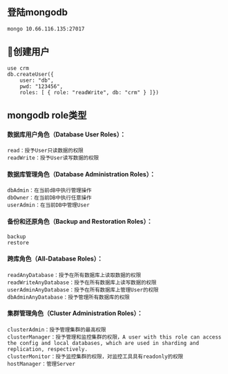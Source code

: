 


## 登陆mongodb
    mongo 10.66.116.135:27017

## 创建用户
    use crm
    db.createUser({
        user: "db",
        pwd: "123456",
        roles: [ { role: "readWrite", db: "crm" } ]})

## mongodb role类型

#### 数据库用户角色（Database User Roles）：

    read：授予User只读数据的权限
    readWrite：授予User读写数据的权限
#### 数据库管理角色（Database Administration Roles）：

    dbAdmin：在当前dB中执行管理操作
    dbOwner：在当前DB中执行任意操作
    userAdmin：在当前DB中管理User
#### 备份和还原角色（Backup and Restoration Roles）：

    backup
    restore

#### 跨库角色（All-Database Roles）：

    readAnyDatabase：授予在所有数据库上读取数据的权限
    readWriteAnyDatabase：授予在所有数据库上读写数据的权限
    userAdminAnyDatabase：授予在所有数据库上管理User的权限
    dbAdminAnyDatabase：授予管理所有数据库的权限
#### 集群管理角色（Cluster Administration Roles）：

    clusterAdmin：授予管理集群的最高权限
    clusterManager：授予管理和监控集群的权限，A user with this role can access the config and local databases, which are used in sharding and replication, respectively.
    clusterMonitor：授予监控集群的权限，对监控工具具有readonly的权限
    hostManager：管理Server